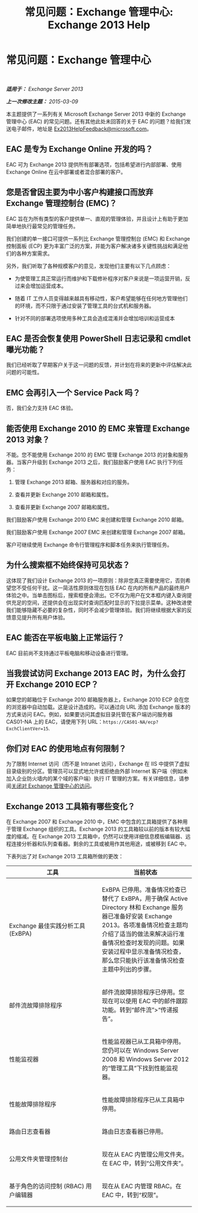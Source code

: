 ﻿---
title: '常见问题：Exchange 管理中心: Exchange 2013 Help'
TOCTitle: 常见问题：Exchange 管理中心
ms:assetid: 3de0042f-74a6-458f-947c-3cd6eeacd6ab
ms:mtpsurl: https://technet.microsoft.com/zh-cn/library/JJ552409(v=EXCHG.150)
ms:contentKeyID: 50490357
ms.date: 01/11/2018
mtps_version: v=EXCHG.150
ms.translationtype: HT
---

# 常见问题：Exchange 管理中心

 

_**适用于：** Exchange Server 2013_

_**上一次修改主题：** 2015-03-09_

本主题提供了一系列有关 Microsoft Exchange Server 2013 中新的 Exchange 管理中心 (EAC) 的常见问题。还有其他此处未回答的关于 EAC 的问题？给我们发送电子邮件，地址是 [Ex2013HelpFeedback@microsoft.com](mailto:ex2013helpfeedback@microsoft.com)。

## EAC 是专为 Exchange Online 开发的吗？

EAC 可为 Exchange 2013 提供所有部署选项，包括希望进行内部部署、使用 Exchange Online 在云中部署或者混合部署的客户。

## 您是否曾因主要为中小客户构建接口而放弃 Exchange 管理控制台 (EMC)？

EAC 旨在为所有类型的客户提供单一、直观的管理体验，并且设计上有助于更加简单地执行最常见的管理任务。

我们创建的单一接口可提供一系列比 Exchange 管理控制台 (EMC) 和 Exchange 控制面板 (ECP) 更为丰富广泛的方案，并能为客户解决诸多关键性挑战和满足他们的各种方案需求。

另外，我们听取了各种规模客户的意见，发现他们主要有以下几点顾虑：

  - 为使管理工具正常运行而维护和下载修补程序对客户来说是一项运营开销，反过来会增加运营成本。

  - 随着 IT 工作人员变得越来越具有移动性，客户希望能够在任何地方管理他们的环境，而不只限于通过安装了管理工具的台式机和服务器。

  - 针对不同的部署选项使用多种工具会造成混淆并会增加培训和运营成本

## EAC 是否会恢复使用 PowerShell 日志记录和 cmdlet 曝光功能？

我们已经听取了早期客户关于这一问题的反馈，并计划在将来的更新中评估解决此问题的可能性。

## EMC 会再引入一个 Service Pack 吗？

否，我们全力支持 EAC 体验。

## 能否使用 Exchange 2010 的 EMC 来管理 Exchange 2013 对象？

不能。您不能使用 Exchange 2010 的 EMC 管理 Exchange 2013 的对象和服务器。当客户升级到 Exchange 2013 之后，我们鼓励客户使用 EAC 执行下列任务：

1.  管理 Exchange 2013 邮箱、服务器和对应的服务。

2.  查看并更新 Exchange 2010 邮箱和属性。

3.  查看并更新 Exchange 2007 邮箱和属性。

我们鼓励客户使用 Exchange 2010 EMC 来创建和管理 Exchange 2010 邮箱。

我们鼓励客户使用 Exchange 2007 EMC 来创建和管理 Exchange 2007 邮箱。

客户可继续使用 Exchange 命令行管理程序和脚本任务来执行管理任务。

## 为什么搜索框不始终保持可见状态？

这体现了我们设计 Exchange 2013 的一项原则：除非您真正需要使用它，否则希望您不受任何干扰。这一简洁性原则体现在包括 EAC 在内的所有产品的最终用户体验之中。当单击图标后，搜索框便会滑出。它不仅为用户在文本框内键入查询提供充足的空间，还提供会在出现实时查询匹配时显示的下拉提示菜单。这种改进使我们能够隐藏不必要的复杂性，同时不会减少管理体验。我们将继续根据大家的反馈意见提升所有用户体验。

## EAC 能否在平板电脑上正常运行？

EAC 目前尚不支持通过平板电脑和移动设备进行管理。

## 当我尝试访问 Exchange 2013 EAC 时，为什么会打开 Exchange 2010 ECP？

如果您的邮箱位于 Exchange 2010 邮箱服务器上，Exchange 2010 ECP 会在您的浏览器中自动加载。这是设计造成的。可以通过向 URL 添加 Exchange 版本的方式来访问 EAC。例如，如果要访问其虚拟目录托管在客户端访问服务器 CAS01-NA 上的 EAC，请使用下列 URL：`https://CAS01-NA/ecp?ExchClientVer=15`.

## 你们对 EAC 的使用地点有何限制？

为了限制 Internet 访问（而不是 Intranet 访问），Exchange 在 IIS 中提供了虚拟目录级别的分区。管理员可以显式地允许或拒绝由外部 Internet 客户端（例如未加入企业防火墙内的某个域的客户端）执行 IT 管理的方案。有关详细信息，请参阅[关闭对 Exchange 管理中心的访问](turn-off-access-to-the-exchange-admin-center-exchange-2013-help.md)。

## Exchange 2013 工具箱有哪些变化？

在 Exchange 2007 和 Exchange 2010 中，EMC 中包含的工具箱提供了各种用于管理 Exchange 组织的工具。Exchange 2013 的工具箱较以前的版本有较大幅度的缩减。在 Exchange 2013 工具箱中，仍然可以使用详细信息模板编辑器、远程连接分析器和队列查看器。剩余的工具或被用作其他用途，或被移到 EAC 中。

下表列出了对 Exchange 2013 工具箱所做的更改：


<table>
<colgroup>
<col style="width: 50%" />
<col style="width: 50%" />
</colgroup>
<thead>
<tr class="header">
<th>工具</th>
<th>当前状态</th>
</tr>
</thead>
<tbody>
<tr class="odd">
<td><p>Exchange 最佳实践分析工具 (ExBPA)</p></td>
<td><p>ExBPA 已停用。准备情况检查已替代了 ExBPA，用于确保 Active Directory 林和 Exchange 服务器已准备好安装 Exchange 2013。各项准备情况检查主题均介绍了适当的做法来解决运行准备情况检查时发现的问题。如果安装过程中显示准备情况检查，那么您只能执行该准备情况检查主题中列出的步骤。</p></td>
</tr>
<tr class="even">
<td><p>邮件流故障排除程序</p></td>
<td><p>邮件流故障排除程序已停用。您现在可以使用 EAC 中的邮件跟踪功能。转到“邮件流”&gt;“传递报告”。</p></td>
</tr>
<tr class="odd">
<td><p>性能监视器</p></td>
<td><p>性能监视器已从工具箱中停用。您仍可以在 Windows Server 2008 和 Windows Server 2012 的“管理工具”下找到性能监视器。</p></td>
</tr>
<tr class="even">
<td><p>性能故障排除程序</p></td>
<td><p>性能故障排除程序已从工具箱中停用。</p></td>
</tr>
<tr class="odd">
<td><p>路由日志查看器</p></td>
<td><p>路由日志查看器已停用。</p></td>
</tr>
<tr class="even">
<td><p>公用文件夹管理控制台</p></td>
<td><p>现在从 EAC 内管理公用文件夹。在 EAC 中，转到“公用文件夹”。</p></td>
</tr>
<tr class="odd">
<td><p>基于角色的访问控制 (RBAC) 用户编辑器</p></td>
<td><p>现在从 EAC 内管理 RBAC。在 EAC 中，转到“权限”。</p></td>
</tr>
</tbody>
</table>

